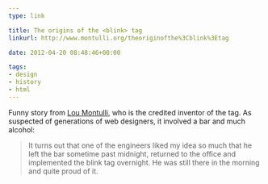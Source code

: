 ```yaml
---
type: link

title: The origins of the <blink> tag
linkurl: http://www.montulli.org/theoriginofthe%3Cblink%3Etag

date: 2012-04-20 08:48:46+00:00

tags:
- design
- history
- html
---
```


Funny story from [Lou Montulli](http://www.montulli.org/lou), who is the credited inventor of the <blink> tag. As suspected of generations of web designers, it involved a bar and much alcohol:

> It turns out that one of the engineers liked my idea so much that he left the bar sometime past midnight, returned to the office and implemented the blink tag overnight. He was still there in the morning and quite proud of it.
